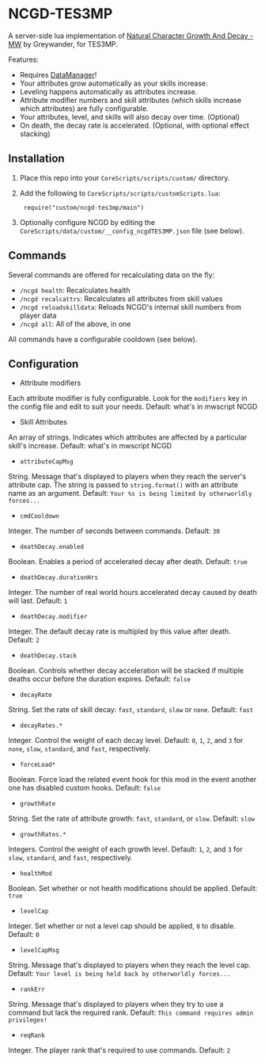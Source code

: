 # NCGD-TES3MP

A server-side lua implementation of [Natural Character Growth And Decay - MW](https://www.nexusmods.com/morrowind/mods/44967) by Greywander, for TES3MP.

Features:

* Requires [DataManager](https://github.com/tes3mp-scripts/DataManager)!
* Your attributes grow automatically as your skills increase.
* Leveling happens automatically as attributes increase.
* Attribute modifier numbers and skill attributes (which skills increase which attributes) are fully configurable.
* Your attributes, level, and skills will also decay over time. (Optional)
* On death, the decay rate is accelerated. (Optional, with optional effect stacking)

## Installation

1. Place this repo into your `CoreScripts/scripts/custom/` directory.

1. Add the following to `CoreScripts/scripts/customScripts.lua`:

        require("custom/ncgd-tes3mp/main")

1. Optionally configure NCGD by editing the `CoreScripts/data/custom/__config_ncgdTES3MP.json` file (see below).

## Commands

Several commands are offered for recalculating data on the fly:

* `/ncgd health`: Recalculates health
* `/ncgd recalcattrs`: Recalculates all attributes from skill values
* `/ncgd reloadskilldata`: Reloads NCGD's internal skill numbers from player data
* `/ncgd all`: All of the above, in one

All commands have a configurable cooldown (see below).

## Configuration

* Attribute modifiers

Each attribute modifier is fully configurable.  Look for the `modifiers` key in the config file and edit to suit your needs.  Default: what's in mwscript NCGD

* Skill Attributes

An array of strings.  Indicates which attributes are affected by a particular skill's increase.  Default: what's in mwscript NCGD

* `attributeCapMsg`

String.  Message that's displayed to players when they reach the server's attribute cap.  The string is passed to `string.format()` with an attribute name as an argument.  Default: `Your %s is being limited by otherworldly forces...`

* `cmdCooldown`

Integer.  The number of seconds between commands.  Default: `30`

* `deathDecay.enabled`

Boolean.  Enables a period of accelerated decay after death.  Default: `true`

* `deathDecay.durationHrs`

Integer.  The number of real world hours accelerated decay caused by death will last.  Default: `1`

* `deathDecay.modifier`

Integer.  The default decay rate is multipled by this value after death.  Default: `2`

* `deathDecay.stack`

Boolean.  Controls whether decay acceleration will be stacked if multiple deaths occur before the duration expires.  Default: `false`

* `decayRate`

String.  Set the rate of skill decay: `fast`, `standard`, `slow` or `none`.  Default: `fast`

* `decayRates.*`

Integer.  Control the weight of each decay level.  Default: `0`, `1`, `2`, and `3` for `none`, `slow`, `standard`, and `fast`, respectively.

* `forceLoad*`

Boolean.  Force load the related event hook for this mod in the event another one has disabled custom hooks.  Default: `false`

* `growthRate`

String.  Set the rate of attribute growth:  `fast`, `standard`, or `slow`.  Default: `slow`

* `growthRates.*`

Integers.  Control the weight of each growth level.  Default: `1`, `2`, and `3` for `slow`, `standard`, and `fast`, respectively.

* `healthMod`

Boolean.  Set whether or not health modifications should be applied.  Default: `true`

* `levelCap`

Integer.  Set whether or not a level cap should be applied, `0` to disable.  Default: `0`

* `levelCapMsg`

String.  Message that's displayed to players when they reach the level cap.  Default: `Your level is being held back by otherworldly forces...`

* `rankErr`

String.  Message that's displayed to players when they try to use a command but lack the required rank.  Default: `This command requires admin privileges!`

* `reqRank`

Integer.  The player rank that's required to use commands.  Default: `2`
